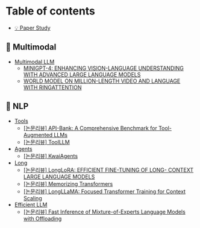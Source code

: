 # Table of contents

* [💡 Paper Study](README.md)

## 🤖 Multimodal

* [Multimodal LLM](multimodal/multimodal-llm/README.md)
  * [MINIGPT-4: ENHANCING VISION-LANGUAGE UNDERSTANDING WITH ADVANCED LARGE LANGUAGE MODELS](multimodal/multimodal-llm/minigpt-4-enhancing-vision-language-understanding-with-advanced-large-language-models.md)
  * [WORLD MODEL ON MILLION-LENGTH VIDEO AND LANGUAGE WITH RINGATTENTION](multimodal/multimodal-llm/world-model-on-million-length-video-and-language-with-ringattention.md)

## 🥑 NLP

* [Tools](nlp/tools/README.md)
  * [\[논문리뷰\] API-Bank: A Comprehensive Benchmark for Tool-Augmented LLMs](nlp/tools/api-bank-a-comprehensive-benchmark-for-tool-augmented-llms.md)
  * [\[논문리뷰\] ToolLLM](nlp/tools/toolllm.md)
* [Agents](nlp/agents/README.md)
  * [\[논문리뷰\] KwaiAgents](nlp/agents/kwaiagents.md)
* [Long](nlp/long/README.md)
  * [\[논문리뷰\] LongLoRA: EFFICIENT FINE-TUNING OF LONG- CONTEXT LARGE LANGUAGE MODELS](nlp/long/longlora-efficient-fine-tuning-of-long-context-large-language-models.md)
  * [\[논문리뷰\] Memorizing Transformers](nlp/long/memorizing-transformers.md)
  * [\[논문리뷰\] LongLLaMA: Focused Transformer Training for Context Scaling](nlp/long/longllama-focused-transformer-training-for-context-scaling.md)
* [Efficient LLM](nlp/efficient-llm/README.md)
  * [\[논문리뷰\] Fast Inference of Mixture-of-Experts Language Models with Offloading](nlp/efficient-llm/fast-inference-of-mixture-of-experts-language-models-with-offloading.md)
